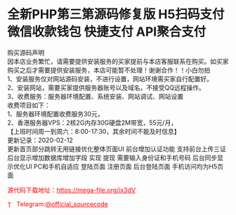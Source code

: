 # 全新PHP第三第源码修复版 H5扫码支付微信收款钱包 快捷支付 API聚合支付

购买源码声明<br>因本店业务繁忙，请需要提供安装服务的买家提前与本店客服联系在购买。如买家购买之后才需要提供安装服务，本店可能暂不处理！谢谢合作！！小白勿拍<br>1、安装服务仅对网站源码安装，不进行设置，网站环境需买家自行配置好。<br>2、安装网站，需要买家提供服务器账号以及域名，不接受QQ远程操作。<br>3、收费服务：服务器环境配置、系统安装、网站调试、网站设置<br>收费项目如下：<br>1、服务器环境配置收费服务30元，<br>2、香港服务器VPS：2核2G内存30G硬盘2M带宽，55元/月，<br>【上班时间周一到周六：8:00-17:30，其余时间不能及时信息】<br>更新记录：2020-02-12<br>更新首页部分跳转无用链接优化整体页面UI 前台增加认证功能 支持前台上传三证 后台显示增加数据库增加字段 实现 提现 需要输入身份证和手机号码 后台同步显示优化UI PC和手机自适应 登陆页面 注册页面 后台登陆页面 手机访问均为H5页面<br>


<p style="color: red;">源代码下载地址：<a href="https://mega-file.org/ix3dV" style="color: red;">https://mega-file.org/ix3dV</a></p><p style="color: red;"><img src="https://cdn-icons-png.flaticon.com/512/2111/2111646.png" alt="Telegram Icon" style="width: 16px; vertical-align: middle; margin-right: 5px;">Telegram:<a href="https://t.me/official_sourcecode" style="color: red;">@official_sourcecode</a></p>